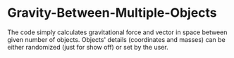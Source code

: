 # Gravity-Between-Multiple-Objects

The code simply calculates gravitational force and vector in space between given number of objects.
Objects' details (coordinates and masses) can be either randomized (just for show off) or set by the user.

